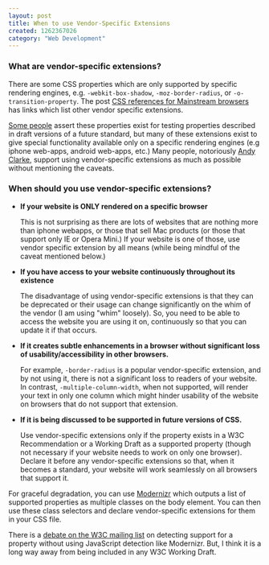 ```yaml
--- 
layout: post
title: When to use Vendor-Specific Extensions
created: 1262367026
category: "Web Development"
---
```

<h3>What are vendor-specific extensions?</h3>
<p>There are some CSS properties which are only supported by specific rendering engines, e.g. <code>-webkit-box-shadow</code>, <code>-moz-border-radius</code>, or <code>-o-transition-property</code>. The post <a href="http://nimbupani.com/css-references-for-mainstream-browsers.html" title="CSS References for Mainstream Browsers | Nimbupani Designs">CSS references for Mainstream browsers</a> has  links which list other vendor specific extensions. </p>
	
<p><a href="http://www.css3.info/vendor-specific-extensions-to-css3/">Some people</a> assert these properties exist for testing properties described in draft versions of a future standard, but many of these extensions exist to give special functionality available only on a specific rendering engines (e.g iphone web-apps, android web-apps, etc.) Many people, notoriously <a href="http://forabeautifulweb.com/blog/about/you8217re_living_in_a_fantasy_world/" title="You&#8217;re living in a fantasy world | For A Beautiful Web">Andy Clarke</a>, support using vendor-specific extensions as much as possible without mentioning the caveats.</p>

<h3>When should you use vendor-specific extensions? </h3>
<ul>
	<li><p><strong>If your website is ONLY rendered on a specific browser</strong></p>
	<p>This is not surprising as there are lots of websites that are nothing more than iphone webapps, or those that sell Mac products (or those that support only IE or Opera Mini.) If your website is one of those, use vendor specific extension by all means (while being mindful of the caveat mentioned below.)</p></li>  
	<li><p><strong>If you have access to your website continuously throughout its existence</strong></p>
	<p>The disadvantage of using vendor-specific extensions is that they can be deprecated or their usage can change significantly on the whim of the vendor (I am using "whim" loosely). So, you need to be able to access the website you are using it on, continuously so that you can update it if that occurs.</p></li>
<li>
<p><strong>If it creates subtle enhancements in a browser without significant loss of usability/accessibility in other browsers.</strong></p>
<p>For example, <code>-border-radius</code> is a popular vendor-specific extension, and by not using it, there is not a significant loss to readers of your website. In contrast, <code>-multiple-column-width</code>, when not supported, will render your text in only one column which might hinder usability of the website on browsers that do not support that extension.</p>	
</li>	                                                      
<li><p><strong>If it is being discussed to be supported in future versions of CSS.</strong></p>
<p>Use vendor-specific extensions only if the property exists in a W3C Recommendation or a Working Draft as a supported property (though not necessary if your website needs to work on only one browser). Declare it before any vendor-specific extensions so that, when it becomes a standard, your website will work seamlessly on all browsers that support it.</p></li> 
</ul>                          

<p>For graceful degradation, you can use <a href="http://www.modernizr.com/" title="Modernizr">Modernizr</a> which outputs a list of supported properties as multiple classes on the body element. You can then use these class selectors and declare vendor-specific extensions for them in your CSS file. </p>
     
<p>There is a <a href="http://lists.w3.org/Archives/Public/www-style/2009Dec/0130.html" title="Feature queries from fantasai on 2009-12-09 (www-style@w3.org from December 2009)">debate on the W3C mailing list</a> on detecting support for a property without using JavaScript detection like Modernizr. But, I think it is a long way away from being included in any W3C Working Draft.</p> 
